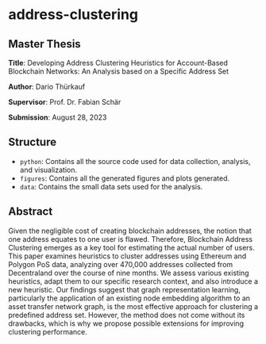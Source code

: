 # address-clustering

## Master Thesis

**Title**: Developing Address Clustering Heuristics for Account-Based Blockchain Networks: An Analysis based on a Specific Address Set

**Author**: Dario Thürkauf

**Supervisor**: Prof. Dr. Fabian Schär

**Submission**: August 28, 2023

## Structure
- `python`: Contains all the source code used for data collection, analysis, and visualization.
- `figures`: Contains all the generated figures and plots generated.
- `data`: Contains the small data sets used for the analysis.

## Abstract
Given the negligible cost of creating blockchain addresses, the notion that one address equates to one user is flawed. Therefore, Blockchain Address Clustering emerges as a key tool for estimating the actual number of users. This paper examines heuristics to cluster addresses using Ethereum and Polygon PoS data, analyzing over 470,000 addresses collected from Decentraland over the course of nine months. We assess various existing heuristics, adapt them to our specific research context, and also introduce a new heuristic. Our findings suggest that graph representation learning, particularly the application of an existing node embedding algorithm to an asset transfer network graph, is the most effective approach for clustering a predefined address set. However, the method does not come without its drawbacks, which is why we propose possible extensions for improving clustering performance.
